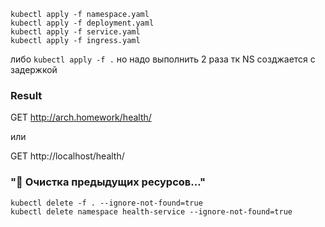 
```
kubectl apply -f namespace.yaml
kubectl apply -f deployment.yaml
kubectl apply -f service.yaml
kubectl apply -f ingress.yaml
```

либо `kubectl apply -f .` но надо выполнить 2 раза тк NS созджается с задержкой

### Result

GET http://arch.homework/health/

или

GET http://localhost/health/


### "🧹 Очистка предыдущих ресурсов..."
```
kubectl delete -f . --ignore-not-found=true
kubectl delete namespace health-service --ignore-not-found=true
```
